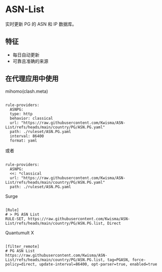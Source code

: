 
# ASN-List
    
实时更新 PG 的 ASN 和 IP 数据库。
    
## 特征
    
- 每日自动更新
- 可靠且准确的来源
    
## 在代理应用中使用
    
mihomo(clash.meta)
   
<pre><code class="language-javascript">
rule-providers:
  ASNPG:
  type: http
  behavior: classical
  url: "https://raw.githubusercontent.com/Kwisma/ASN-List/refs/heads/main/country/PG/ASN.PG.yaml"
  path: ./ruleset/ASN.PG.yaml
  interval: 86400
  format: yaml
</code></pre>

或者

<pre><code class="language-javascript">
rule-providers:
  ASNPG:
  <<: *classical
  url: "https://raw.githubusercontent.com/Kwisma/ASN-List/refs/heads/main/country/PG/ASN.PG.yaml"
  path: ./ruleset/ASN.PG.yaml
</code></pre>
    
Surge
    
<pre><code class="language-javascript">
[Rule]
# > PG ASN List
RULE-SET, https://raw.githubusercontent.com/Kwisma/ASN-List/refs/heads/main/country/PG/ASN.PG.list, Direct
</code></pre>
    
Quantumult X
    
<pre><code class="language-javascript">
[filter_remote]
# PG ASN List
https://raw.githubusercontent.com/Kwisma/ASN-List/refs/heads/main/country/PG/ASN.PG.list, tag=PGASN, force-policy=direct, update-interval=86400, opt-parser=true, enabled=true
</code></pre>
